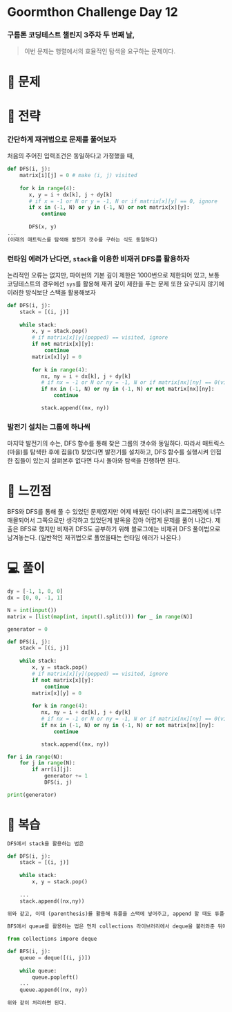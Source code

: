 # Goormthon Challenge Day 12

### 구름톤 코딩테스트 챌린지 3주차 두 번째 날,

> 이번 문제는 행렬에서의 효율적인 탐색을 요구하는 문제이다.

# 🧩 문제

# 🎯 전략
### 간단하게 재귀법으로 문제를 풀어보자
처음의 주어진 입력조건은 동일하다고 가정했을 때,
```python
def DFS(i, j):
    matrix[i][j] = 0 # make (i, j) visited
    
    for k in range(4):
       x, y = i + dx[k], j + dy[k]
       # if x = -1 or N or y = -1, N or if matrix[x][y] == 0, ignore
       if x in (-1, N) or y in (-1, N) or not matrix[x][y]:
           continue
       
       DFS(x, y)
...  
(아래의 매트릭스를 탐색해 발전기 갯수를 구하는 식도 동일하다)
```

### 런타임 에러가 난다면, `stack`을 이용한 비재귀 DFS를 활용하자
논리적인 오류는 없지만, 파이썬의 기본 깊이 제한은 1000번으로 제한되어 있고, 보통 코딩테스트의 경우에선
`sys`를 활용해 재귀 깊이 제한을 푸는 문제 또한 요구되지 않기에 이러한 방식보단 스택을 활용해보자

```python
def DFS(i, j):
    stack = [(i, j)]
    
    while stack:
        x, y = stack.pop()
        # if matrix[x][y](popped) == visited, ignore
        if not matrix[x][y]:
            continue
        matrix[x][y] = 0
    
        for k in range(4):
           nx, ny = i + dx[k], j + dy[k]
           # if nx = -1 or N or ny = -1, N or if matrix[nx][ny] == 0(visited), ignore
           if nx in (-1, N) or ny in (-1, N) or not matrix[nx][ny]:
               continue

           stack.append((nx, ny))
```


### 발전기 설치는 그룹에 하나씩
마지막 발전기의 수는, DFS 함수를 통해 찾은 그룹의 갯수와 동일하다. 따라서 매트릭스(마을)를 탐색한 후에
집을(1) 찾았다면 발전기를 설치하고, DFS 함수를 실행시켜 인접한 집들이 있는지 살펴본후 없다면 다시 돌아와
탐색을 진행하면 된다.

# 📌 느낀점
BFS와 DFS를 통해 풀 수 있었던 문제였지만 어제 배웠던 다이내믹 프로그래밍에 너무 매몰되어서 그쪽으로만
생각하고 있었던게 발목을 잡아 어렵게 문제를 풀어 나갔다. 제출은 BFS로 했지만 비재귀 DFS도 공부하기 위해
블로그에는 비재귀 DFS 풀이법으로 남겨놓는다. (일반적인 재귀법으로 풀었을때는 런타임 에러가 나온다.)

# 💻 풀이

```python
dy = [-1, 1, 0, 0]
dx = [0, 0, -1, 1]

N = int(input())
matrix = [list(map(int, input().split())) for _ in range(N)]

generator = 0

def DFS(i, j):
    stack = [(i, j)]
    
    while stack:
        x, y = stack.pop()
        # if matrix[x][y](popped) == visited, ignore
        if not matrix[x][y]:
            continue
        matrix[x][y] = 0
    
        for k in range(4):
           nx, ny = i + dx[k], j + dy[k]
           # if nx = -1 or N or ny = -1, N or if matrix[nx][ny] == 0(visited), ignore
           if nx in (-1, N) or ny in (-1, N) or not matrix[nx][ny]:
               continue

           stack.append((nx, ny))

for i in range(N):
	for j in range(N):
		if arr[i][j]:
			generator += 1
			DFS(i, j)

print(generator)
```


# 🔖 복습
```python
DFS에서 stack을 활용하는 법은

def DFS(i, j):
    stack = [(i, j)]
    
    while stack:
        x, y = stack.pop()
        
    ...
    stack.append((nx,ny))
    
위와 같고, 이때 (parenthesis)를 활용해 튜플을 스택에 넣어주고, append 할 때도 튜플을 넣어주자

BFS에서 queue를 활용하는 법은 먼저 collections 라이브러리에서 deque을 불러와준 뒤에

from collections impore deque

def BFS(i, j):
    queue = deque([(i, j)])
    
    while queue:
        queue.popleft()
    ...
    queue.append((nx, ny))
    
위와 같이 처리하면 된다.
```